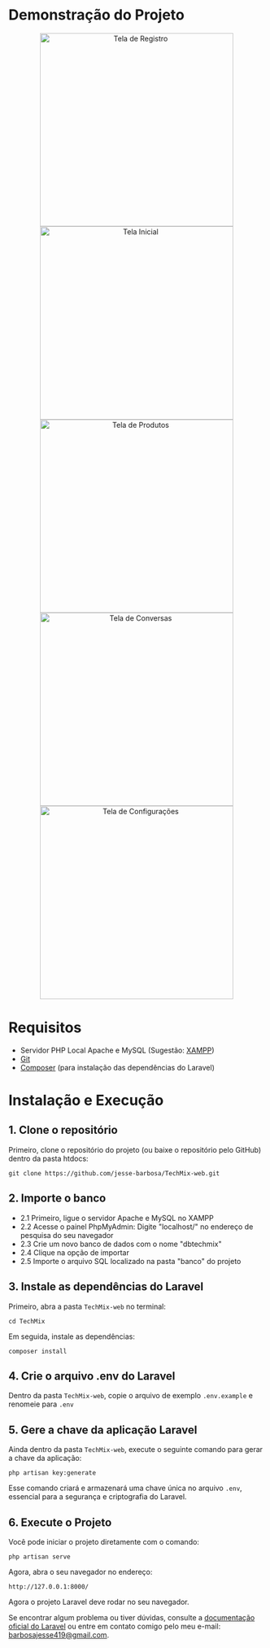 # Demonstração do Projeto

<div align="center">
    <image src="./public/assets/demo/register_page.png" alt="Tela de Registro" width="380">
    <image src="./public/assets/demo/dashboard_page.png" alt="Tela Inicial" width="380">
    <image src="./public/assets/demo/products_page.png" alt="Tela de Produtos" width="380">
    <image src="./public/assets/demo/chats_page.png" alt="Tela de Conversas" width="380">
    <image src="./public/assets/demo/settings_page.png" alt="Tela de Configurações" width="380">
</div>

# Requisitos  

- Servidor PHP Local Apache e MySQL (Sugestão: [XAMPP](https://www.apachefriends.org/pt_br/download.html))
- [Git](https://git-scm.com/downloads)
- [Composer](https://getcomposer.org/download/) (para instalação das dependências do Laravel)

# Instalação e Execução

## 1. Clone o repositório
Primeiro, clone o repositório do projeto (ou baixe o repositório pelo GitHub) dentro da pasta htdocs:

    git clone https://github.com/jesse-barbosa/TechMix-web.git

## 2. Importe o banco

- 2.1 Primeiro, ligue o servidor Apache e MySQL no XAMPP
- 2.2 Acesse o painel PhpMyAdmin: Digite "localhost/" no endereço de pesquisa do seu navegador
- 2.3 Crie um novo banco de dados com o nome "dbtechmix"
- 2.4 Clique na opção de importar
- 2.5 Importe o arquivo SQL localizado na pasta "banco" do projeto

## 3. Instale as dependências do Laravel

Primeiro, abra a pasta `TechMix-web` no terminal:

    cd TechMix

Em seguida, instale as dependências:

    composer install

## 4. Crie o arquivo .env do Laravel

Dentro da pasta `TechMix-web`, copie o arquivo de exemplo `.env.example` e renomeie para `.env`

## 5. Gere a chave da aplicação Laravel

Ainda dentro da pasta `TechMix-web`, execute o seguinte comando para gerar a chave da aplicação:

    php artisan key:generate

Esse comando criará e armazenará uma chave única no arquivo `.env`, essencial para a segurança e criptografia do Laravel.

## 6. Execute o Projeto  

Você pode iniciar o projeto diretamente com o comando:

    php artisan serve

Agora, abra o seu navegador no endereço:

    http://127.0.0.1:8000/

Agora o projeto Laravel deve rodar no seu navegador.

Se encontrar algum problema ou tiver dúvidas, consulte a [documentação oficial do Laravel](https://laravel.com/) ou entre em contato comigo pelo meu e-mail: [barbosajesse419@gmail.com](mailto:barbosajesse419@gmail.com).
